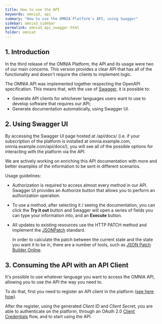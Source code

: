 ```yaml
---
title: How to use the API
keywords: omnia3, api
summary: "How to use the OMNIA Platform's API, using Swagger"
sidebar: omnia3_sidebar
permalink: omnia3_api_swagger.html
folder: omnia3
---
```


## 1. Introduction
In the third release of the OMNIA Platform, the API and its usage were two of our main concerns. This version provides a clear API that has all of the functionality and doesn't require the clients to implement logic.

The OMNIA API was implemented together respecting the OpenAPI specification. This means that, with the use of [Swagger](swagger.io), it is possible to:
- Generate API clients for whichever languages users want to use to develop software that requires our API;
- Generate documentation automatically, using Swagger UI.

## 2. Using Swagger UI

By accessing the Swagger UI page hosted at /api/docs/ (i.e. if your subscription of the platform is installed at omnia.example.com, omnia.example.com/api/docs/), you will see all of the possible options for interacting with the platform via the API.

We are actively working on enriching this API documentation with more and  better examples of the information to be sent in different scenarios.

Usage guidelines:
- Authorization is required to access almost every method in our API. Swagger UI provides an Authorize button that allows you to perform an authorization operation.
- To use a method, after selecting it / seeing the documentation, you can click the **Try it out** button and Swagger will open a series of fields you can type your information into, and an **Execute** button.
- All updates to existing resources use the HTTP PATCH method and implement the [JSONPatch](http://jsonpatch.com/) standard.

  In order to calculate the patch between the current state and the state you want it to be in, there are a number of tools, such as [JSON Patch Builder Online](https://json-patch-builder-online.github.io/).

## 3. Consuming the API with an API Client
It's possible to use whatever language you want to access the OMNIA API, allowing you to use the API the way you need to.

To do that, first you need to register an API client in the platform ([see here how](omnia3_management_introduction.html#4-api-clients)).

After the register, using the generated _Client ID_ and _Client Secret_, you are able to authenticate on the platform, through an OAuth 2.0 [Client Credentials](https://tools.ietf.org/html/rfc6749#section-1.3.4) flow, and to start using the API.